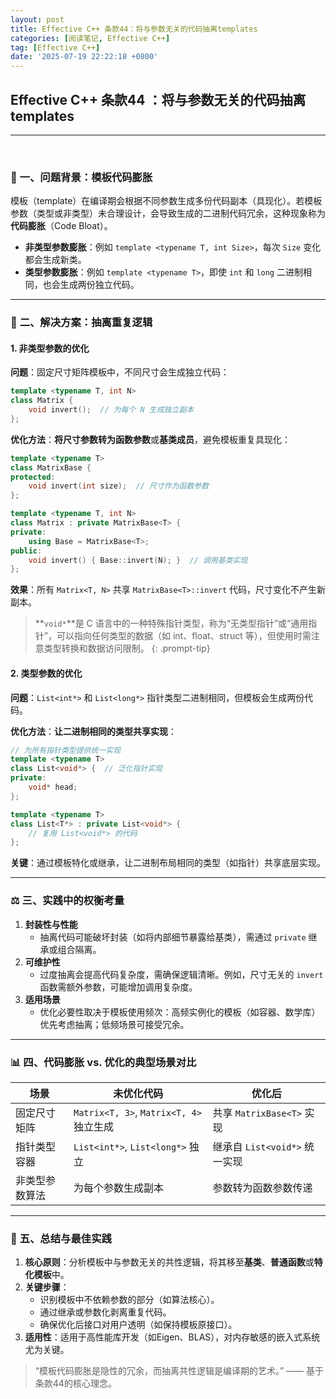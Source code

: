 ```yaml
---
layout: post
title: Effective C++ 条款44：将与参数无关的代码抽离templates
categories: [阅读笔记, Effective C++]
tag: [Effective C++]
date: '2025-07-19 22:22:18 +0800'
---
```


## **Effective C++ 条款44 ：将与参数无关的代码抽离templates**

---

<br/>

### 📌 **一、问题背景：模板代码膨胀**  

模板（template）在编译期会根据不同参数生成多份代码副本（具现化）。若模板参数（类型或非类型）未合理设计，会导致生成的二进制代码冗余，这种现象称为 **代码膨胀**（Code Bloat）。  
- **非类型参数膨胀**：例如 `template <typename T, int Size>`，每次 `Size` 变化都会生成新类。  
- **类型参数膨胀**：例如 `template <typename T>`，即使 `int` 和 `long` 二进制相同，也会生成两份独立代码。

---

### 🔧 **二、解决方案：抽离重复逻辑**  

#### **1. 非类型参数的优化**  
**问题**：固定尺寸矩阵模板中，不同尺寸会生成独立代码：  
```cpp  
template <typename T, int N>  
class Matrix {  
    void invert();  // 为每个 N 生成独立副本  
};  
```  
**优化方法**：**将尺寸参数转为函数参数**或**基类成员**，避免模板重复具现化：  
```cpp  
template <typename T>  
class MatrixBase {  
protected:  
    void invert(int size);  // 尺寸作为函数参数  
};  

template <typename T, int N>  
class Matrix : private MatrixBase<T> {  
private:  
    using Base = MatrixBase<T>;  
public:  
    void invert() { Base::invert(N); }  // 调用基类实现  
};  
```  
**效果**：所有 `Matrix<T, N>` 共享 `MatrixBase<T>::invert` 代码，尺寸变化不产生新副本。

> **`void*`**是 C 语言中的一种特殊指针类型，称为“无类型指针”或“通用指针”，可以指向任何类型的数据（如 int、float、struct 等），但使用时需注意类型转换和数据访问限制。
{: .prompt-tip}

#### **2. 类型参数的优化**  

**问题**：`List<int*>` 和 `List<long*>` 指针类型二进制相同，但模板会生成两份代码。  

**优化方法**：**让二进制相同的类型共享实现**：  

```cpp  
// 为所有指针类型提供统一实现  
template <typename T>  
class List<void*> {  // 泛化指针实现  
private:  
    void* head;  
};  

template <typename T>  
class List<T*> : private List<void*> {  
    // 复用 List<void*> 的代码  
};  
```  
**关键**：通过模板特化或继承，让二进制布局相同的类型（如指针）共享底层实现。

---

### ⚖️ **三、实践中的权衡考量**  

1. **封装性与性能**  
   - 抽离代码可能破坏封装（如将内部细节暴露给基类），需通过 `private` 继承或组合隔离。  
2. **可维护性**  
   - 过度抽离会提高代码复杂度，需确保逻辑清晰。例如，尺寸无关的 `invert` 函数需额外参数，可能增加调用复杂度。  
3. **适用场景**  
   - 优化必要性取决于模板使用频次：高频实例化的模板（如容器、数学库）优先考虑抽离；低频场景可接受冗余。

---

### 📊 **四、代码膨胀 vs. 优化的典型场景对比**  

| **场景**       | **未优化代码**                          | **优化后**                    |
| -------------- | --------------------------------------- | ----------------------------- |
| 固定尺寸矩阵   | `Matrix<T, 3>`, `Matrix<T, 4>` 独立生成 | 共享 `MatrixBase<T>` 实现     |
| 指针类型容器   | `List<int*>`, `List<long*>` 独立        | 继承自 `List<void*>` 统一实现 |
| 非类型参数算法 | 为每个参数生成副本                      | 参数转为函数参数传递          |

---

### 💎 **五、总结与最佳实践**  

1. **核心原则**：分析模板中与参数无关的共性逻辑，将其移至**基类**、**普通函数**或**特化模板**中。  
2. **关键步骤**：  
   - 识别模板中不依赖参数的部分（如算法核心）。  
   - 通过继承或参数化剥离重复代码。  
   - 确保优化后接口对用户透明（如保持模板原接口）。  
3. **适用性**：适用于高性能库开发（如Eigen、BLAS），对内存敏感的嵌入式系统尤为关键。

> “模板代码膨胀是隐性的冗余，而抽离共性逻辑是编译期的艺术。” —— 基于条款44的核心理念。
